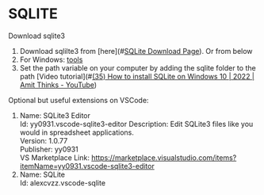 # SQLITE
Download sqlite3
1. Download sqlilte3 from [here](#[SQLite Download Page](https://www.sqlite.org/download.html)). Or from below
2. For Windows: [tools](https://www.sqlite.org/2023/sqlite-tools-win32-x86-3420000.zip) 
4. Set the path variable on your computer by adding the sqlite folder to the path [Video tutorial](#[(35) How to install SQLite on Windows 10 | 2022 | Amit Thinks - YouTube](https://www.youtube.com/watch?v=L3FwRRx6bqo))

<!-- Download JDBC
1. Download JDBC driver from : [this link](https://github.com/xerial/sqlite-jdbc/releases/download/3.42.0.0/sqlite-jdbc-3.42.0.0.jar)
2. Insert it into the dependencies [DONE] -->

Optional but useful extensions on VSCode: 
1. Name: SQLite3 Editor  
	Id: yy0931.vscode-sqlite3-editor
	Description: Edit SQLite3 files like you would in spreadsheet applications.  
	Version: 1.0.77  
	Publisher: yy0931  
	VS Marketplace Link: https://marketplace.visualstudio.com/items?itemName=yy0931.vscode-sqlite3-editor
2. Name: SQLite  
	Id: alexcvzz.vscode-sqlite